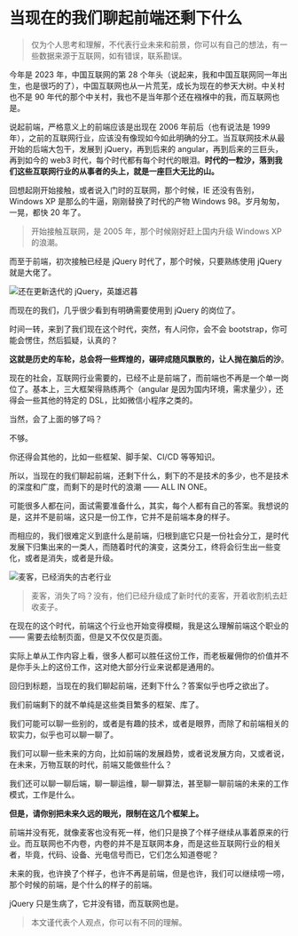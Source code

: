 # 当现在的我们聊起前端还剩下什么

> 仅为个人思考和理解，不代表行业未来和前景，你可以有自己的想法，有一些数据来源于互联网，如有错误，联系勘误。

今年是 2023 年，中国互联网的第 28 个年头（说起来，我和中国互联网同一年出生，也是很巧的了），中国互联网也从一片荒芜，成长为现在的参天大树。中关村也不是 90 年代的那个中关村，我也不是当年那个还在襁褓中的我，而互联网也是。

说起前端，严格意义上的前端应该是出现在 2006 年前后（也有说法是 1999 年），之前的互联网行业，应该没有像现如今如此明确的分工。当互联网技术从最开始的后端大包干，发展到 jQuery，再到后来的 angular，再到后来的三巨头，再到如今的 web3 时代，每个时代都有每个时代的眼泪。**时代的一粒沙，落到我们这些互联网行业的从事者的头上，就是一座巨大无比的山。**

回想起刚开始接触，或者说入门时的互联网，那个时候，IE 还没有告别，Windows XP 是那么的牛逼，刚刚替换了时代的产物 Windows 98。岁月匆匆，一晃，都快 20 年了。

> 开始接触互联网，是 2005 年，那个时候刚好赶上国内升级 Windows XP 的浪潮。

而至于前端，初次接触已经是 jQuery 时代了，那个时候，只要熟练使用 jQuery 就是大佬了。

![还在更新迭代的 jQuery，英雄迟暮](https://pangji-home.com/eva_blogs/WX20230711-141723%402x.png)

而现在的我们，几乎很少看到有明确需要使用到 jQuery 的岗位了。

时间一转，来到了我们现在这个时代，突然，有人问你，会不会 bootstrap，你可能会愣住，然后狐疑，认真的？

**这就是历史的车轮，总会将一些辉煌的，碾碎成随风飘散的，让人抛在脑后的沙**。

现在的社会，互联网行业需要的，已经不止是前端了，而前端也不再是一个单一岗位了。基本上，三大框架得熟练两个（angular 是因为国内环境，需求量少），还得会一些其他的特定的 DSL，比如微信小程序之类的。

当然，会了上面的够了吗？

不够。

你还得会其他的，比如一些框架、脚手架、CI/CD 等等知识。

所以，当现在的我们聊起前端，还剩下什么，剩下的不是技术的多少，也不是技术的深度和广度，而剩下的是时代的浪潮 —— ALL IN ONE。

可能很多人都在问，面试需要准备什么，其实，每个人都有自己的答案。我想说的是，这并不是前端，这只是一份工作，它并不是前端本身的样子。

而相应的，我们很难定义到底什么是前端，归根到底它只是一份社会分工，是时代发展下归集出来的一类人，而随着时代的演变，这类分工，终将会衍生出一些变化，或者是消失，或者是升级。

![麦客，已经消失的古老行业](https://pangji-home.com/eva_blogs/www.yalijuda.com_wx20230711-143236%402x_Qn9bz82XMA.png)

> 麦客，消失了吗？没有，他们已经升级成了新时代的麦客，开着收割机去赶收麦子。

在现在的这个时代，前端这个行业也开始变得模糊，我是这么理解前端这个职业的 —— 需要去绘制页面，但是又不仅仅是页面。

实际上单从工作内容上看，很多人都可以胜任这份工作，而老板雇佣你的价值并不是你手头上的这份工作，这对绝大部分行业来说都是通用的。

回归到标题，当现在的我们聊起前端，还剩下什么？答案似乎也呼之欲出了。

我们前端剩下的就不单纯是这些类目繁多的框架、库了。

我们可能可以聊一些别的，或者是有趣的技术，或者是眼界，而除了和前端相关的软实力，似乎也可以聊一聊了。

我们可以聊一些未来的方向，比如前端的发展趋势，或者说发展方向，又或者说，在未来，万物互联的时代，前端又能做些什么？

我们还可以聊一聊后端，聊一聊运维，聊一聊算法，甚至聊一聊前端的未来的工作模式，工作是什么。

**但是，请你别把未来久远的眼光，限制在这几个框架上。**

前端并没有死，就像麦客也没有死一样，他们只是换了个样子继续从事着原来的行业。而互联网也不内卷，内卷的并不是互联网本身，而是这些互联网行业的相关者，毕竟，代码、设备、光电信号而已，它们怎么知道卷呢？

未来的我，也许换了个样子，也许不再是前端，但是也许，我们可以继续唠一唠，那个时候的前端，是个什么的样子的前端。

jQuery 只是生病了，它并没有错，而互联网也是。


> 本文谨代表个人观点，你可以有不同的理解。